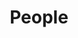 ---
layout: profiles
permalink: /people/
title: People
description: members of the lab
nav: true
nav_order: 6

profiles:
  # if you want to include more than one profile, just replicate the following block
  # and create one content file for each profile inside _pages/
  - align: right
    image: raj3.jpg
    content: about_raj.md
    image_circular: false # crops the image to make it circular
    more_info: >
      <p>CSE 4134, 3235 Voigt Dr</p>
      <p>La Jolla, CA 92093</p>
  - align: left
    image: 
    content: about_non_ucsd.md
    image_circular: false # crops the image to make it circular
---